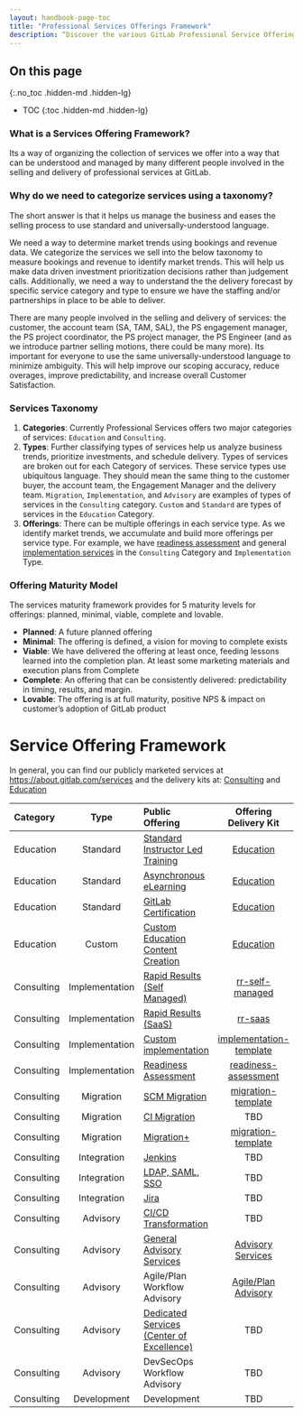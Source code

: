 ```yaml
---
layout: handbook-page-toc
title: "Professional Services Offerings Framework"
description: “Discover the various GitLab Professional Service Offerings and how they're organized into Categories and Types."
---
```


## On this page
{:.no_toc .hidden-md .hidden-lg}

- TOC
{:toc .hidden-md .hidden-lg}

### What is a Services Offering Framework?
Its a way of organizing the collection of services we offer into a way that can be understood and managed by many different people involved in the selling and delivery of professional services at GitLab. 

### Why do we need to categorize services using a taxonomy?
The short answer is that it helps us manage the business and eases the selling process to use standard and universally-understood language.

We need a way to determine market trends using bookings and revenue data. We categorize the services we sell into the below taxonomy to measure bookings and revenue to identify market trends. This will help us make data driven investment prioritization decisions rather than judgement calls. Additionally, we need a way to understand the the delivery forecast by specific service category and type to ensure we have the staffing and/or partnerships in place to be able to deliver.  

There are many people involved in the selling and delivery of services: the customer, the account team (SA, TAM, SAL), the PS engagement manager, the PS project coordinator, the PS project manager, the PS Engineer (and as we introduce partner selling motions, there could be many more). Its important for everyone to use the same universally-understood language to minimize ambiguity. This will help improve our scoping accuracy, reduce overages, improve predictability, and increase overall Customer Satisfaction.

### Services Taxonomy 
1. **Categories**: Currently Professional Services offers two major categories of services: `Education` and `Consulting`. 
1. **Types**: Further classifying types of services help us analyze business trends, prioritize investments, and schedule delivery. Types of services are broken out for each Category of services. These service types use ubiquitous language. They should mean the same thing to the customer buyer, the account team, the Engagement Manager and the delivery team.  `Migration`, `Implementation`, and `Advisory` are examples of types of services in the `Consulting` category. `Custom` and `Standard` are types of services in the `Education` Category. 
1. **Offerings**: There can be multiple offerings in each service type. As we identify market trends, we accumulate and build more offerings per service type. For example, we have [readiness assessment](https://gitlab.com/gitlab-com/customer-success/professional-services-group/global-practice-development/implementation/readiness-assessment/-/blob/master/README.md) and general [implementation services](https://gitlab.com/gitlab-com/customer-success/professional-services-group/global-practice-development/implementation/implementation-template) in the `Consulting` Category and `Implementation` Type.

### Offering Maturity Model

The services maturity framework provides for 5 maturity levels for offerings: planned, minimal, viable, complete and lovable.

* **Planned**: A future planned offering
* **Minimal**: The offering is defined, a vision for moving to complete exists
* **Viable**: We have delivered the offering at least once, feeding lessons learned into the completion plan. At least some marketing materials and execution plans from Complete
* **Complete**: An offering that can be consistently delivered: predictability in timing, results, and margin. 
* **Lovable**: The offering is at full maturity, positive NPS & impact on customer’s adoption of GitLab product

# Service Offering Framework
In general, you can find our publicly marketed services at https://about.gitlab.com/services and the delivery kits at: [Consulting](https://gitlab.com/gitlab-com/customer-success/professional-services-group/global-practice-development) and [Education](https://gitlab.com/gitlab-com/customer-success/professional-services-group/trainings)

| Category | Type | Public Offering | Offering Delivery Kit | Maturity |
| :--      | :--:    | :--      | :--:     | ---- | 
| Education | Standard | [Standard Instructor Led Training](https://about.gitlab.com/services/education/) | [Education](https://about.gitlab.com/handbook/customer-success/professional-services-engineering/education-services/) | Lovable |
| Education | Standard | [Asynchronous eLearning](https://gitlab.edcast.com) | [Education](https://about.gitlab.com/handbook/customer-success/professional-services-engineering/education-services/) | Minimal |
| Education | Standard | [GitLab Certification](https://about.gitlab.com/handbook/customer-success/professional-services-engineering/gitlab-technical-certifications/) | [Education](https://about.gitlab.com/handbook/customer-success/professional-services-engineering/education-services/) | Viable |
| Education | Custom | [Custom Education Content Creation](https://about.gitlab.com/handbook/customer-success/professional-services-engineering/instruct-dev/) | [Education](https://about.gitlab.com/handbook/customer-success/professional-services-engineering/education-services/) | Complete |
| Consulting | Implementation | [Rapid Results (Self Managed)](https://about.gitlab.com/services/rapid-results/self-managed/) | [rr-self-managed](https://gitlab.com/gitlab-com/customer-success/professional-services-group/global-practice-development/implementation/rapid-results-self-managed) | Viable |
| Consulting | Implementation | [Rapid Results (SaaS)](https://about.gitlab.com/services/rapid-results/dot-com/) | [rr-saas](https://gitlab.com/gitlab-com/customer-success/professional-services-group/global-practice-development/implementation/rapid-results-com) | Viable |
| Consulting | Implementation | [Custom implementation](https://about.gitlab.com/services/implementation/enterprise/) | [implementation-template](https://gitlab.com/gitlab-com/customer-success/professional-services-group/global-practice-development/implementation/implementation-template) | Complete |
| Consulting | Implementation | [Readiness Assessment](https://about.gitlab.com/services/implementation/health-check/) | [readiness-assessment](https://gitlab.com/gitlab-com/customer-success/professional-services-group/global-practice-development/implementation/readiness-assessment) | Complete |
| Consulting | Migration | [SCM Migration](https://about.gitlab.com/services/migration/enterprise/) | [migration-template](https://gitlab.com/gitlab-com/customer-success/professional-services-group/global-practice-development/migration/migration-template) | Complete |
| Consulting | Migration | [CI Migration](https://about.gitlab.com/services/migration/enterprise/ci-cd-migration/) | TBD | Minimal |
| Consulting | Migration | [Migration+](https://about.gitlab.com/services/migration/migration-plus/) | [migration-template](https://gitlab.com/gitlab-com/customer-success/professional-services-group/global-practice-development/migration/migration-template) | Viable |
| Consulting | Integration | [Jenkins](https://about.gitlab.com/services/integration/) | TBD | Complete |
| Consulting | Integration | [LDAP, SAML, SSO](https://about.gitlab.com/services/integration/) | TBD | Complete |
| Consulting | Integration | [Jira](https://about.gitlab.com/services/integration/) | TBD | Complete |
| Consulting | Advisory | [CI/CD Transformation](https://docs.google.com/presentation/d/1gCULkwewztptWPO4wnr6xU-E3B_C7oVqVAdT-yAc0SE/edit) | TBD | Planned |
| Consulting | Advisory | [General Advisory Services](https://about.gitlab.com/services/advisory/) | [Advisory Services](https://gitlab.com/gitlab-com/customer-success/professional-services-group/global-practice-development/consulting) | Minimal |
| Consulting | Advisory | Agile/Plan Workflow Advisory | [Agile/Plan Advisory](https://gitlab.com/gitlab-com/customer-success/professional-services-group/global-practice-development/consulting/workflow-agile-ceremonies) | Minimal 
| Consulting | Advisory | [Dedicated Services (Center of Excellence)]() | TBD | Planned |
| Consulting | Advisory | DevSecOps Workflow Advisory | TBD | Planned |
| Consulting | Development | Development | TBD | Planned |

